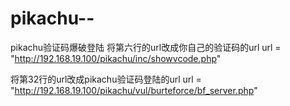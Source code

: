 # pikachu--
pikachu验证码爆破登陆
将第六行的url改成你自己的验证码的url
url = "http://192.168.19.100/pikachu/inc/showvcode.php"

将第32行的url改成pikachu验证码登陆的url
url = "http://192.168.19.100/pikachu/vul/burteforce/bf_server.php"
